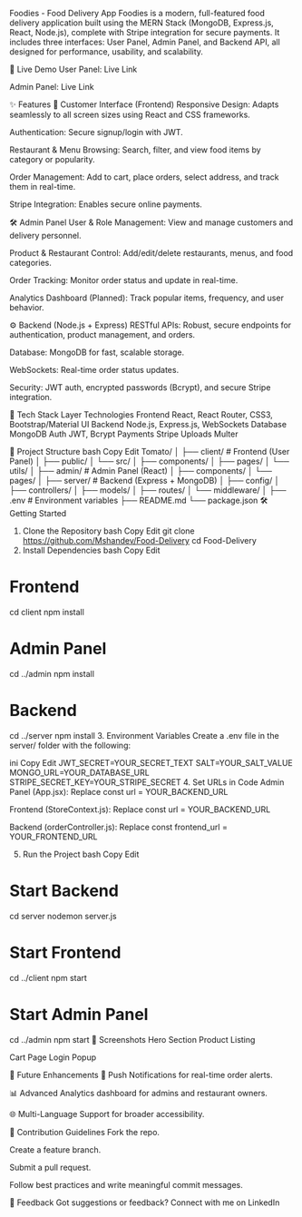 Foodies - Food Delivery App
Foodies is a modern, full-featured food delivery application built using the MERN Stack (MongoDB, Express.js, React, Node.js), complete with Stripe integration for secure payments. It includes three interfaces: User Panel, Admin Panel, and Backend API, all designed for performance, usability, and scalability.

🚀 Live Demo
User Panel: Live Link

Admin Panel: Live Link

✨ Features
👥 Customer Interface (Frontend)
Responsive Design: Adapts seamlessly to all screen sizes using React and CSS frameworks.

Authentication: Secure signup/login with JWT.

Restaurant & Menu Browsing: Search, filter, and view food items by category or popularity.

Order Management: Add to cart, place orders, select address, and track them in real-time.

Stripe Integration: Enables secure online payments.

🛠 Admin Panel
User & Role Management: View and manage customers and delivery personnel.

Product & Restaurant Control: Add/edit/delete restaurants, menus, and food categories.

Order Tracking: Monitor order status and update in real-time.

Analytics Dashboard (Planned): Track popular items, frequency, and user behavior.

⚙️ Backend (Node.js + Express)
RESTful APIs: Robust, secure endpoints for authentication, product management, and orders.

Database: MongoDB for fast, scalable storage.

WebSockets: Real-time order status updates.

Security: JWT auth, encrypted passwords (Bcrypt), and secure Stripe integration.

🧱 Tech Stack
Layer	Technologies
Frontend	React, React Router, CSS3, Bootstrap/Material UI
Backend	Node.js, Express.js, WebSockets
Database	MongoDB
Auth	JWT, Bcrypt
Payments	Stripe
Uploads	Multer

📁 Project Structure
bash
Copy
Edit
Tomato/
│
├── client/                  # Frontend (User Panel)
│   ├── public/
│   └── src/
│       ├── components/
│       ├── pages/
│       └── utils/
│
├── admin/                   # Admin Panel (React)
│   ├── components/
│   └── pages/
│
├── server/                  # Backend (Express + MongoDB)
│   ├── config/
│   ├── controllers/
│   ├── models/
│   ├── routes/
│   └── middleware/
│
├── .env                     # Environment variables
├── README.md
└── package.json
🛠 Getting Started
1. Clone the Repository
bash
Copy
Edit
git clone https://github.com/Mshandev/Food-Delivery
cd Food-Delivery
2. Install Dependencies
bash
Copy
Edit
# Frontend
cd client
npm install

# Admin Panel
cd ../admin
npm install

# Backend
cd ../server
npm install
3. Environment Variables
Create a .env file in the server/ folder with the following:

ini
Copy
Edit
JWT_SECRET=YOUR_SECRET_TEXT
SALT=YOUR_SALT_VALUE
MONGO_URL=YOUR_DATABASE_URL
STRIPE_SECRET_KEY=YOUR_STRIPE_SECRET
4. Set URLs in Code
Admin Panel (App.jsx):
Replace const url = YOUR_BACKEND_URL

Frontend (StoreContext.js):
Replace const url = YOUR_BACKEND_URL

Backend (orderController.js):
Replace const frontend_url = YOUR_FRONTEND_URL

5. Run the Project
bash
Copy
Edit
# Start Backend
cd server
nodemon server.js

# Start Frontend
cd ../client
npm start

# Start Admin Panel
cd ../admin
npm start
📸 Screenshots
Hero Section	Product Listing
	

Cart Page	Login Popup
	

🔮 Future Enhancements
🔔 Push Notifications for real-time order alerts.

📊 Advanced Analytics dashboard for admins and restaurant owners.

🌐 Multi-Language Support for broader accessibility.

🤝 Contribution Guidelines
Fork the repo.

Create a feature branch.

Submit a pull request.

Follow best practices and write meaningful commit messages.

💬 Feedback
Got suggestions or feedback?
Connect with me on LinkedIn
